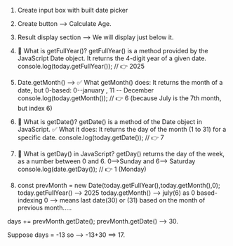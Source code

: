 1. Create input box with built date picker
2. Create button --> Calculate Age.
3. Result display section --> We will display just below it.


4. 📌 What is getFullYear()?
getFullYear() is a method provided by the JavaScript Date object.
It returns the 4-digit year of a given date.
console.log(today.getFullYear()); // 👉 2025


5. Date.getMonth() -->
✅ What getMonth() does:
It returns the month of a date, but 0-based:
0--january , 11 -- December
console.log(today.getMonth()); // 👉 6 (because July is the 7th month, but index 6)

6. 📌 What is getDate()?
getDate() is a method of the Date object in JavaScript.
✅ What it does:
It returns the day of the month (1 to 31) for a specific date.
console.log(today.getDate()); // 👉 7

7. 📌 What is getDay() in JavaScript?
getDay() returns the day of the week, as a number between 0 and 6.
0-->Sunday and 6--> Saturday
console.log(date.getDay()); // 👉 1 (Monday)

8. const prevMonth = new Date(today.getFullYear(),today.getMonth(),0);
today.getFullYear() --> 2025
today.getMonth() --> july(6) as 0 based-indexing
0 --> means last date(30) or (31) based on the month of previous month.....
            
days += prevMonth.getDate(); 
prevMonth.getDate() --> 30.

Suppose days = -13 so --> -13+30 ==> 17.